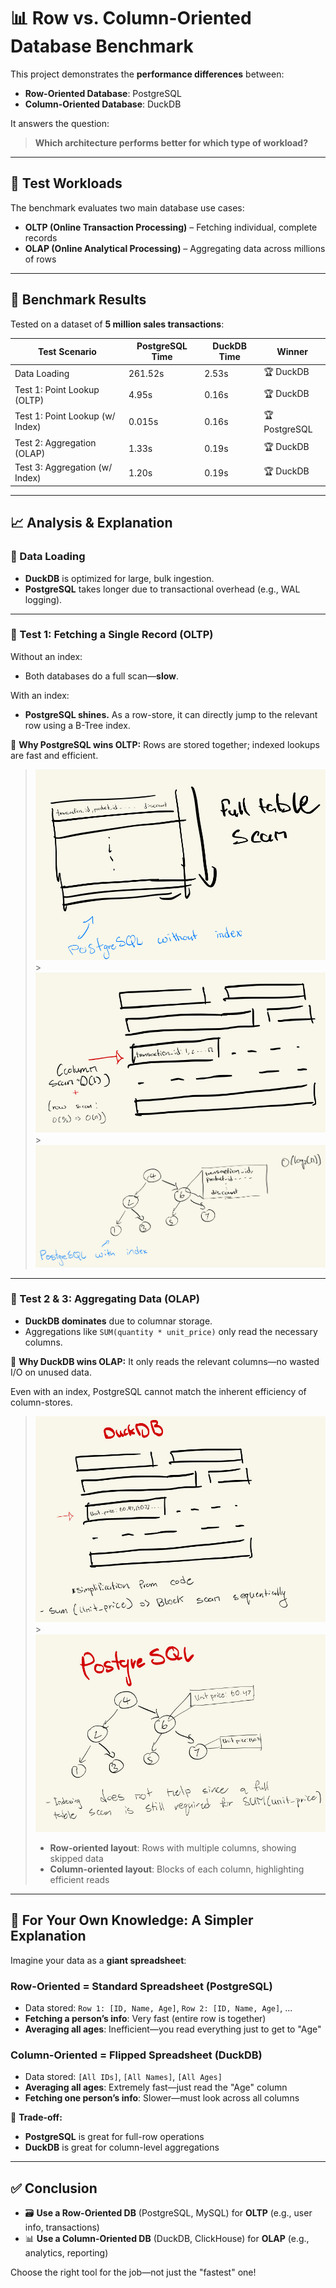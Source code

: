 # 📊 Row vs. Column-Oriented Database Benchmark

This project demonstrates the **performance differences** between:

- **Row-Oriented Database**: PostgreSQL
- **Column-Oriented Database**: DuckDB

It answers the question:

> **Which architecture performs better for which type of workload?**

---

## 🧪 Test Workloads

The benchmark evaluates two main database use cases:

- **OLTP (Online Transaction Processing)** – Fetching individual, complete records
- **OLAP (Online Analytical Processing)** – Aggregating data across millions of rows

---

## 🧾 Benchmark Results

Tested on a dataset of **5 million sales transactions**:

| **Test Scenario**               | **PostgreSQL Time** | **DuckDB Time** | **Winner**    |
| ------------------------------- | ------------------- | --------------- | ------------- |
| Data Loading                    | 261.52s             | 2.53s           | 🏆 DuckDB     |
| Test 1: Point Lookup (OLTP)     | 4.95s               | 0.16s           | 🏆 DuckDB     |
| Test 1: Point Lookup (w/ Index) | 0.015s              | 0.16s           | 🏆 PostgreSQL |
| Test 2: Aggregation (OLAP)      | 1.33s               | 0.19s           | 🏆 DuckDB     |
| Test 3: Aggregation (w/ Index)  | 1.20s               | 0.19s           | 🏆 DuckDB     |

---

## 📈 Analysis & Explanation

### 🔹 Data Loading

- **DuckDB** is optimized for large, bulk ingestion.
- **PostgreSQL** takes longer due to transactional overhead (e.g., WAL logging).

---

### 🔹 Test 1: Fetching a Single Record (OLTP)

Without an index:

- Both databases do a full scan—**slow**.

With an index:

- **PostgreSQL shines.**
  As a row-store, it can directly jump to the relevant row using a B-Tree index.

📌 **Why PostgreSQL wins OLTP:**
Rows are stored together; indexed lookups are fast and efficient.

> ![](./assets/one.jpeg) > ![](./assets/two.jpeg) > ![](./assets/three.jpeg)

---

### 🔹 Test 2 & 3: Aggregating Data (OLAP)

- **DuckDB dominates** due to columnar storage.
- Aggregations like `SUM(quantity * unit_price)` only read the necessary columns.

📌 **Why DuckDB wins OLAP:**
It only reads the relevant columns—no wasted I/O on unused data.

Even with an index, PostgreSQL cannot match the inherent efficiency of column-stores.

> ![](./assets/four.jpeg) > ![](./assets/five.jpeg)
>
> - **Row-oriented layout**: Rows with multiple columns, showing skipped data
> - **Column-oriented layout**: Blocks of each column, highlighting efficient reads

---

## 🧠 For Your Own Knowledge: A Simpler Explanation

Imagine your data as a **giant spreadsheet**:

### Row-Oriented = **Standard Spreadsheet** (PostgreSQL)

- Data stored: `Row 1: [ID, Name, Age]`, `Row 2: [ID, Name, Age]`, ...
- **Fetching a person’s info**: Very fast (entire row is together)
- **Averaging all ages**: Inefficient—you read everything just to get to "Age"

### Column-Oriented = **Flipped Spreadsheet** (DuckDB)

- Data stored: `[All IDs]`, `[All Names]`, `[All Ages]`
- **Averaging all ages**: Extremely fast—just read the "Age" column
- **Fetching one person’s info**: Slower—must look across all columns

🎯 **Trade-off:**

- **PostgreSQL** is great for full-row operations
- **DuckDB** is great for column-level aggregations

---

## ✅ Conclusion

- 🗃️ **Use a Row-Oriented DB** (PostgreSQL, MySQL) for **OLTP** (e.g., user info, transactions)
- 📊 **Use a Column-Oriented DB** (DuckDB, ClickHouse) for **OLAP** (e.g., analytics, reporting)

Choose the right tool for the job—not just the "fastest" one!
